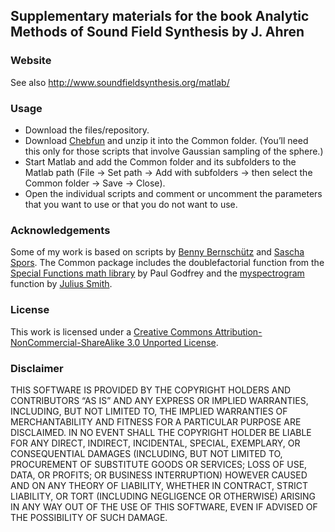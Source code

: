 ## Supplementary materials for the book Analytic Methods of Sound Field Synthesis by J. Ahren


### Website

See also http://www.soundfieldsynthesis.org/matlab/


### Usage

* Download the files/repository.
* Download [Chebfun](http://www2.maths.ox.ac.uk/chebfun/download/) and unzip it into the Common folder. (You’ll need this only for
those scripts that involve Gaussian sampling of the sphere.)
* Start Matlab and add the Common folder and its subfolders to the Matlab path
(File -> Set path -> Add with subfolders -> then select the Common folder ->
Save -> Close).
* Open the individual scripts and comment or uncomment the parameters that you
want to use or that you do not want to use.


### Acknowledgements

Some of my work is based on scripts by
[Benny Bernschütz](http://www.f07.fh-koeln.de/fakultaet/personen/mitarbeiter/benjamin.bernschuetz/)
and 
[Sascha Spors](http://www.int.uni-rostock.de/Mitarbeiter-Info.23+B6Jkw9MCZjSGFzaD0wODNjMDVlMzc3NGM0ZjFjZDA2MWViYWVmNTM0YjUxNSZ0eF9qcHN0YWZmX3BpMSU1QmJhY2tJZCU1RD0zJnR4X2pwc3RhZmZfcGkxJTVCc2hvd1VpZCU1RD0xMTE_.0.html).
The Common package includes the doublefactorial function from the
[Special Functions math library](http://www.mathworks.com/matlabcentral/fileexchange/978)
by Paul Godfrey and the
[myspectrogram](https://ccrma.stanford.edu/~jos/sasp/Matlab_listing_myspectrogram_m.html)
function by
[Julius Smith](https://ccrma.stanford.edu/~jos/).


### License

This work is licensed under a
[Creative Commons Attribution-NonCommercial-ShareAlike 3.0 Unported License](http://creativecommons.org/licenses/by-nc-sa/3.0/).


### Disclaimer

THIS SOFTWARE IS PROVIDED BY THE COPYRIGHT HOLDERS AND CONTRIBUTORS “AS IS” AND
ANY EXPRESS OR IMPLIED WARRANTIES, INCLUDING, BUT NOT LIMITED TO, THE IMPLIED
WARRANTIES OF MERCHANTABILITY AND FITNESS FOR A PARTICULAR PURPOSE ARE
DISCLAIMED. IN NO EVENT SHALL THE COPYRIGHT HOLDER BE LIABLE FOR ANY DIRECT,
INDIRECT, INCIDENTAL, SPECIAL, EXEMPLARY, OR CONSEQUENTIAL DAMAGES (INCLUDING,
BUT NOT LIMITED TO, PROCUREMENT OF SUBSTITUTE GOODS OR SERVICES; LOSS OF USE,
DATA, OR PROFITS; OR BUSINESS INTERRUPTION) HOWEVER CAUSED AND ON ANY THEORY OF
LIABILITY, WHETHER IN CONTRACT, STRICT LIABILITY, OR TORT (INCLUDING NEGLIGENCE
OR OTHERWISE) ARISING IN ANY WAY OUT OF THE USE OF THIS SOFTWARE, EVEN IF
ADVISED OF THE POSSIBILITY OF SUCH DAMAGE.
